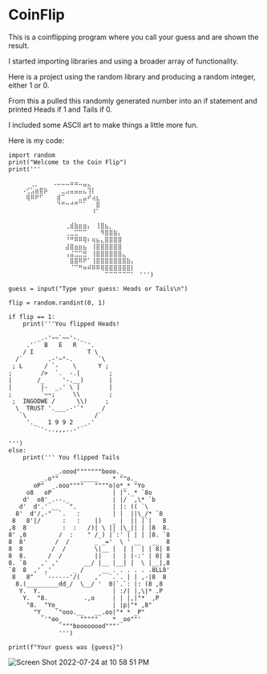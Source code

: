 # CoinFlip

This is a coinflipping program where you call your guess and are shown the result. 

I started importing libraries and using a broader array of functionality. 

Here is a project using the random library and producing a random integer, either 1 or 0.

From this a pulled this randomly generated number into an if statement and printed Heads if 1 and Tails if 0.

I included some ASCII art to make things a little more fun. 

Here is my code:
```
import random
print("Welcome to the Coin Flip")
print('''
⠀⠀⠀⠀⠀⠀⠀⠀⠀⠀⠀⠀⠀⠀⠀⠀⠀⠀⠀⠀⠀⠀⠀⠀⠀⠀⠀⠀⠀⠀
⠀⠀⠀⠀⠀⢀⡀⠀⠀⠀⠠⠤⠤⠤⠶⠶⠤⣤⣄⠀⠀⠀⠀⠀⠀⠀⠀⠀⠀⠀
⠀⠀⠀⠠⢊⣡⣶⣿⡷⠀⠀⠀⣀⣠⣤⣤⣤⣄⢹⡇⠀⠀⠀⠀⠀⠀⠀⠀⠀⠀
⠀⠀⠀⠀⢿⠿⠟⠋⠀⠀⠀⣾⠉⠀⠀⠀⣀⣤⠞⢴⣆⠀⠀⠀⠀⠀⠀⠀⠀⠀
⠀⠀⠀⠀⠀⠀⠀⠀⠀⠀⠀⠙⠛⠒⠚⠛⠉⠁⠀⠀⣿⠀⠀⠀⠀⠀⠀⠀⠀⠀
⠀⠀⠀⠀⠀⠀⠀⠀⠀⠀⠀⠀⠀⠀⠀⠀⠀⠀⠀⠸⠁⠀⠀⠀⠀⠀⠀⠀⠀⠀
⠀⠀⠀⠀⠀⠀⠀⠀⠀⠀⠀⠀⠀⠀⠀⠀⠀⠀⠀⠀⠀⠀⠀⠀⠀⠀⠀⠀⠀⠀
⠀⠀⠀⠀⠀⠀⠀⠀⠀⠀⠀⠀⠀⢀⣾⣷⣶⣶⡄⠀⢸⣿⣦⡀⠀⠀⠀⠀⠀⠀
⠀⠀⠀⠀⠀⠀⠀⠀⠀⠀⠀⠀⠀⢀⣀⣉⠉⠉⠀⠀⠀⠻⣿⣿⣷⡄⠀⠀⠀⠀
⠀⠀⠀⠀⠀⠀⠀⠀⠀⠀⠀⠀⠀⠘⠛⠿⠿⢿⠆⢶⣦⣄⣿⣿⣿⣿⠀⠀⠀⠀
⠀⠀⠀⠀⠀⠀⠀⠀⠀⠀⠀⠀⠀⣼⣿⣶⣶⣦⠀⢸⣿⣿⣿⣿⣿⣿⠀⠀⠀⠀
⠀⠀⠀⠀⠀⠀⠀⠀⠀⠀⠀⠀⠀⢠⣬⣉⣉⣛⠀⢸⣿⣿⣿⣿⣿⣿⣄⠀⠀⠀
⠀⠀⠀⠀⠀⠀⠀⠀⠀⠀⠀⠀⠀⠀⣿⣿⠿⠟⠁⢸⣿⣿⣿⣿⣿⣿⣿⣷⡄⠀
⠀⠀⠀⠀⠀⠀⠀⠀⠀⠀⠀⠀⠀⠀⠈⠉⠛⠶⠾⠿⠿⢿⣿⣿⣿⣿⣿⣿⡇⠀
⠀⠀⠀⠀⠀⠀⠀⠀⠀⠀⠀⠀⠀⠀⠀⠀⠀⠀⠀⠀⠀⠀⠉⠉⠉⠉⠉⠉⠁⠀''')

guess = input("Type your guess: Heads or Tails\n")

flip = random.randint(0, 1)

if flip == 1:
    print('''You flipped Heads!
          
        _.-'~~`~~'-._
     .'`  B   E   R  `'.
    / I               T \
  /`       .-'~"-.       `\
 ; L      / `-    \      Y ;
;        />  `.  -.|        ;
|       /_     '-.__)       |
|        |-  _.' \ |        |
;        `~~;     \\        ;
 ;  INGODWE /      \\)     ;
  \  TRUST '.___.-'`"     /
   `\                   /`
     '._   1 9 9 2   _.'
        `'-..,,,..-'`

''')
else:
    print(''' You flipped Tails
    
             _.oood"""""""booo._
         _.o""      _____    * ""o._
       oP"  _.ooo""""   """"o|o*_* "Yo
     o8   oP                 | |"._* `8o
    d'  o8'_.--._            | |/  ,\* `b
   d'  d'.' __   ".          | |: (( `\
  8'  d'/,-"  `.   :         | |  ||\_/* `8
 8   8'|/      :   :    |)   _ |  || |`|   8
,8  8          :  :   /)| \ || |\_|| | |8  8.
8' ,8         /  :    " /_) |`:' | | | |8. `8
8  8'        /  /       _ _='  \ ' __   __  8
8  8        /  /        \|__ |  | |  | | 8| 8
8  8.      /  /         ||   |  | |-:' | 8| 8
8. `8    ,' ,'       __/ |__ |__| |  \ |__|,8
`8  8  ,' ,'      _ /     __ . . . . . .8LL8'
 8   8"   `------'/(    ,'  `.`. | | ,-|8  8
  8.(_________dd_/  \__/ '  0|`.`: |: (8 ,8
   Y.  Y.                    | :/| |,\|* .P
    Y.  "8.          .,o     | | |,|"*  ,P
     "8.  "Yo_               | |p|"* ,8"
       "Y_   `"ooo.__   __.oo|"* * _P"
         `'"oo_     """""    * _oo""'
              `"""boooooood"""'
              ''')

print(f"Your guess was {guess}")
```

![Screen Shot 2022-07-24 at 10 58 51 PM](https://user-images.githubusercontent.com/66803124/180688058-85675fce-b003-4a77-920a-d6b857efcd1b.png)
